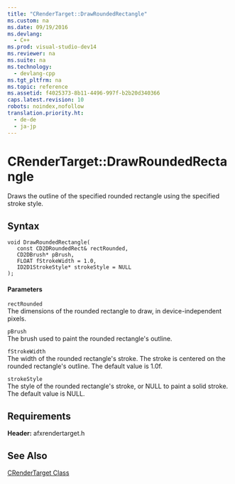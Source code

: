 ```yaml
---
title: "CRenderTarget::DrawRoundedRectangle"
ms.custom: na
ms.date: 09/19/2016
ms.devlang: 
  - C++
ms.prod: visual-studio-dev14
ms.reviewer: na
ms.suite: na
ms.technology: 
  - devlang-cpp
ms.tgt_pltfrm: na
ms.topic: reference
ms.assetid: f4025373-8b11-4496-997f-b2b20d340366
caps.latest.revision: 10
robots: noindex,nofollow
translation.priority.ht: 
  - de-de
  - ja-jp
---
```

# CRenderTarget::DrawRoundedRectangle
Draws the outline of the specified rounded rectangle using the specified stroke style.  
  
## Syntax  
  
```  
void DrawRoundedRectangle(  
   const CD2DRoundedRect& rectRounded,  
   CD2DBrush* pBrush,  
   FLOAT fStrokeWidth = 1.0,  
   ID2D1StrokeStyle* strokeStyle = NULL  
);  
```  
  
#### Parameters  
 `rectRounded`  
 The dimensions of the rounded rectangle to draw, in device-independent pixels.  
  
 `pBrush`  
 The brush used to paint the rounded rectangle's outline.  
  
 `fStrokeWidth`  
 The width of the rounded rectangle's stroke. The stroke is centered on the rounded rectangle's outline. The default value is 1.0f.  
  
 `strokeStyle`  
 The style of the rounded rectangle's stroke, or NULL to paint a solid stroke. The default value is NULL.  
  
## Requirements  
 **Header:** afxrendertarget.h  
  
## See Also  
 [CRenderTarget Class](../vs140/CRenderTarget-Class.md)